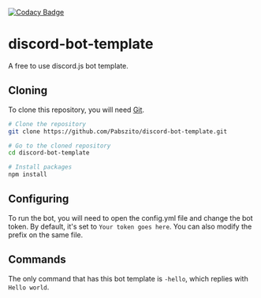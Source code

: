 [![Codacy Badge](https://api.codacy.com/project/badge/Grade/0e247ce353c94335b986d5b9d77c8758)](https://app.codacy.com/manual/Pabszito/discord-bot-template?utm_source=github.com&utm_medium=referral&utm_content=Pabszito/discord-bot-template&utm_campaign=Badge_Grade_Dashboard)
# discord-bot-template
A free to use discord.js bot template.
## Cloning
To clone this repository, you will need [Git](https://git-scm.com).
```sh
# Clone the repository
git clone https://github.com/Pabszito/discord-bot-template.git

# Go to the cloned repository
cd discord-bot-template

# Install packages
npm install
```
## Configuring
To run the bot, you will need to open the config.yml file and change the bot token. By default, it's set to `Your token goes here`.
You can also modify the prefix on the same file.
## Commands
The only command that has this bot template is `-hello`, which replies with `Hello world`.
